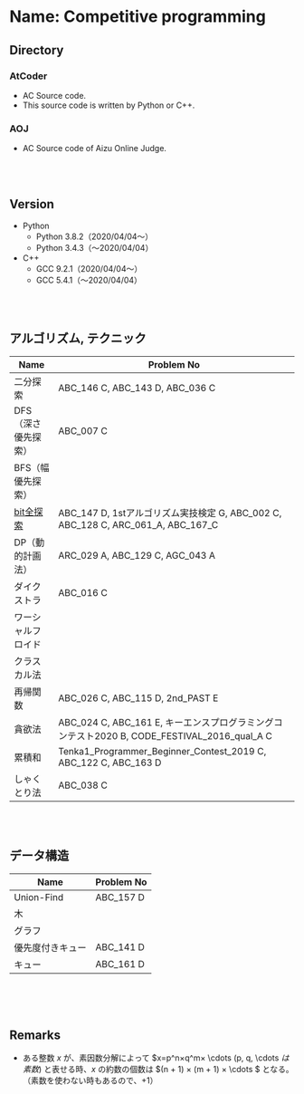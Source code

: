 Name: Competitive programming
====

## Directory
### AtCoder
- AC Source code.
- This source code is written by Python or C++.

### AOJ
- AC Source code of Aizu Online Judge.

<br>
<br>

## Version
- Python
    - Python 3.8.2（2020/04/04〜）
    - Python 3.4.3（〜2020/04/04）
- C++
    - GCC 9.2.1（2020/04/04〜）
    - GCC 5.4.1（〜2020/04/04）

<br>
<br>

## アルゴリズム, テクニック

|  Name  |  Problem No  |
| ---- | ---- |
|  二分探索  |  ABC_146 C, ABC_143 D, ABC_036 C  |
|  DFS（深さ優先探索）  |  ABC_007 C  |
|  BFS（幅優先探索）  |    |
|  [bit全探索](https://qiita.com/gogotealove/items/11f9e83218926211083a)  |  ABC_147 D, 1stアルゴリズム実技検定 G, ABC_002 C, ABC_128 C, ARC_061_A, ABC_167_C  |
|  DP（動的計画法）  |  ARC_029 A, ABC_129 C, AGC_043 A  |
|  ダイクストラ  |  ABC_016 C  |
|  ワーシャルフロイド  |    |
|  クラスカル法  |    |
|  再帰関数  |  ABC_026 C, ABC_115 D, 2nd_PAST E |
|  貪欲法  |  ABC_024 C, ABC_161 E, キーエンスプログラミングコンテスト2020 B, CODE_FESTIVAL_2016_qual_A C  |
|  累積和  |  Tenka1_Programmer_Beginner_Contest_2019 C, ABC_122 C, ABC_163 D  |
|  しゃくとり法  |  ABC_038 C  |

<br>
<br>

## データ構造

|  Name  |  Problem No  |
| ---- | ---- |
|  Union-Find  |  ABC_157 D  |
|  木  |    |
|  グラフ  |    |
|  優先度付きキュー  |  ABC_141 D  |
|  キュー  |  ABC_161 D  |

<br>
<br>
<br>

## Remarks
- ある整数 $x$ が、素因数分解によって $x=p^n×q^m× \cdots (p, q, \cdots $は素数)$ と表せる時、$x$ の約数の個数は $(n + 1) × (m + 1) × \cdots $ となる。（素数を使わない時もあるので、$+1$）